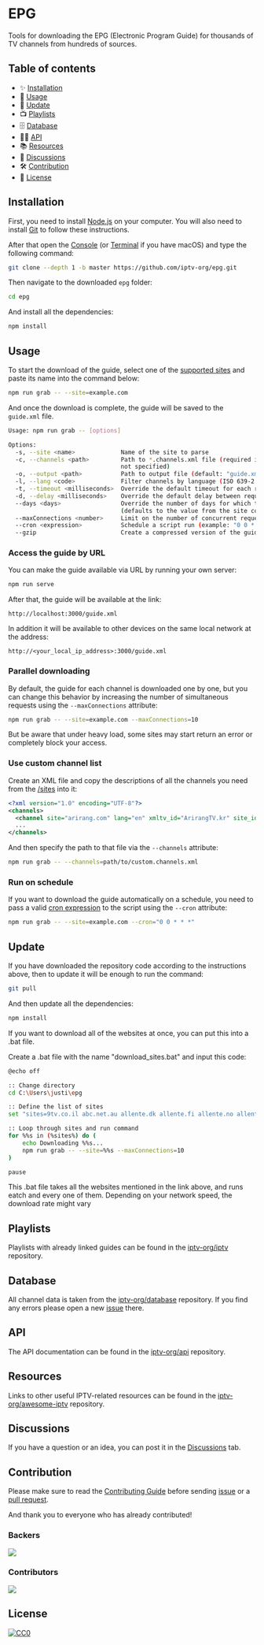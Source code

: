 # EPG

Tools for downloading the EPG (Electronic Program Guide) for thousands of TV channels from hundreds of sources.

## Table of contents

- ✨ [Installation](#installation)
- 🚀 [Usage](#usage)
- 💫 [Update](#update)
- 📺 [Playlists](#playlists)
- 🗄 [Database](#database)
- 👨‍💻 [API](#api)
- 📚 [Resources](#resources)
- 💬 [Discussions](#discussions)
- 🛠 [Contribution](#contribution)
- 📄 [License](#license)

## Installation

First, you need to install [Node.js](https://nodejs.org/en) on your computer. You will also need to install [Git](https://git-scm.com/downloads) to follow these instructions.

After that open the [Console](https://en.wikipedia.org/wiki/Windows_Console) (or [Terminal](<https://en.wikipedia.org/wiki/Terminal_(macOS)>) if you have macOS) and type the following command:

```sh
git clone --depth 1 -b master https://github.com/iptv-org/epg.git
```

Then navigate to the downloaded `epg` folder:

```sh
cd epg
```

And install all the dependencies:

```sh
npm install
```

## Usage

To start the download of the guide, select one of the [supported sites](SITES.md) and paste its name into the command below:

```sh
npm run grab -- --site=example.com
```

And once the download is complete, the guide will be saved to the `guide.xml` file.

```sh
Usage: npm run grab -- [options]

Options:
  -s, --site <name>             Name of the site to parse
  -c, --channels <path>         Path to *.channels.xml file (required if the "--site" attribute is
                                not specified)
  -o, --output <path>           Path to output file (default: "guide.xml")
  -l, --lang <code>             Filter channels by language (ISO 639-2 code)
  -t, --timeout <milliseconds>  Override the default timeout for each request
  -d, --delay <milliseconds>    Override the default delay between request
  --days <days>                 Override the number of days for which the program will be loaded
                                (defaults to the value from the site config)
  --maxConnections <number>     Limit on the number of concurrent requests (default: 1)
  --cron <expression>           Schedule a script run (example: "0 0 * * *")
  --gzip                        Create a compressed version of the guide as well (default: false)
```

### Access the guide by URL

You can make the guide available via URL by running your own server:

```sh
npm run serve
```

After that, the guide will be available at the link:

```
http://localhost:3000/guide.xml
```

In addition it will be available to other devices on the same local network at the address:

```
http://<your_local_ip_address>:3000/guide.xml
```

### Parallel downloading

By default, the guide for each channel is downloaded one by one, but you can change this behavior by increasing the number of simultaneous requests using the `--maxConnections` attribute:

```sh
npm run grab -- --site=example.com --maxConnections=10
```

But be aware that under heavy load, some sites may start return an error or completely block your access.

### Use custom channel list

Create an XML file and copy the descriptions of all the channels you need from the [/sites](sites) into it:

```xml
<?xml version="1.0" encoding="UTF-8"?>
<channels>
  <channel site="arirang.com" lang="en" xmltv_id="ArirangTV.kr" site_id="CH_K">Arirang TV</channel>
  ...
</channels>
```


And then specify the path to that file via the `--channels` attribute:

```sh
npm run grab -- --channels=path/to/custom.channels.xml
```

### Run on schedule

If you want to download the guide automatically on a schedule, you need to pass a valid [cron expression](https://crontab.guru/) to the script using the `--cron` attribute:

```sh
npm run grab -- --site=example.com --cron="0 0 * * *"
```

## Update

If you have downloaded the repository code according to the instructions above, then to update it will be enough to run the command:

```sh
git pull
```

And then update all the dependencies:

```sh
npm install
```

If you want to download all of the websites at once, you can put this into a .bat file.

Create a .bat file with the name "download_sites.bat" and input this code:

```sh
@echo off

:: Change directory
cd C:\Users\justi\epg

:: Define the list of sites
set "sites=9tv.co.il abc.net.au allente.dk allente.fi allente.no allente.se andorradifusio.ad anteltv.com.uy arianaafgtv.com arianatelevision.com arirang.com artonline.tv awilime.com bein.com beinsports.com berrymedia.co.kr cablego.com.pe cableplus.com.uy canalplus.com cgates.lt clickthecity.com cosmote.gr cubmu.com dens.tv digiturk.com.tr directv.com.uy dishtv.in disneystar.com dsmart.com.tr dstv.com elcinema.com ena.skylifetv.co.kr energ eek.cl entertainment.ie firstmedia.com flixed.io foxsports.com.au foxtel.com.au frikanalen.no gatotv.com getafteritmedia.com guida.tv guidatv.sky.it horizon.tv i.mjh.nz i24news.tv indihometv.com ionplustv.com ipko.com knr.gl kvf.fo m.tving.com magticom.ge mako.co.il maxtv.hrvatskitelekom.hr maxtvgo.mk mediagenie.co.kr mediaklikk.hu mediaset.it melita.com meo.pt meuguia.tv mewatch.sg mi.tv mncvision.id mon-programme-tv.be movistarplus.es mtel.ba mts.rs mujtvprogram.cz myafn.dodmedia.osd.mil mysky.com.ph mytvsuper.com nhk.or.jp nhkworldpremium.com nostv.pt novacyprus.com novasports.gr nuevosiglo.com.uy nzxmltv.com ontvtonight.com osn.com pbsguam.org player.ee.co.uk pickx.be playtv.unifi.com.my plex.tv programacion-tv.elpais.com programacion.tcc.com.uy programetv.ro programme-tv.net programme-tv.vini.pf programtv.onet.pl raiplay.it reportv.com.ar rthk.hk rtmklik.rtm.gov.my rtp.pt ruv.is sat.tv shahid.mbc.net siba.com.co singtel.com sjonvarp.is sky.co.nz sky.de skylife.co.kr streamingtvguides.com superguidatv.it taiwanplus.com tapdmv.com teliatv.ee telkussa.fi telsu.fi tivu.tv toonamiaftermath.com turksatkablo.com.tr tv-programme.telecablesat.fr tv.blue.ch tv.cctv.com tv.dir.bg tv.lv tv.magenta.at tv.mail.ru tv.movistar.com.pe tv.nu tv.post.lu tv.trueid.net tv.yandex.ru tv2go.t-2.net tv24.co.uk tv24.se tvcesoir.fr tvcubana.icrt.cu tvgids.nl tvguide.com tvguide.myjcom.jp tvhebdo.com tvheute.at tvim.tv tvireland.ie tvmi.mt tvmusor.hu tvpassport.com vidio.com virginmediatelevision.ie virgintvgo.virginmedia.com visionplus.id vtm.be walesi.com.fj watch.sportsnet.ca watchyour.tv wavve.com web.magentatv.de webtv.delta.nl worldfishingnetwork.com xumo.tv zap.co.ao zuragt.mn"

:: Loop through sites and run command
for %%s in (%sites%) do (
    echo Downloading %%s...
    npm run grab -- --site=%%s --maxConnections=10
)

pause
```
This .bat file takes all the websites mentioned in the link above, and runs eatch and every one of them. Depending on your network speed, the download rate might vary

## Playlists

Playlists with already linked guides can be found in the [iptv-org/iptv](https://github.com/iptv-org/iptv) repository.

## Database

All channel data is taken from the [iptv-org/database](https://github.com/iptv-org/database) repository. If you find any errors please open a new [issue](https://github.com/iptv-org/database/issues) there.

## API

The API documentation can be found in the [iptv-org/api](https://github.com/iptv-org/api) repository.

## Resources

Links to other useful IPTV-related resources can be found in the [iptv-org/awesome-iptv](https://github.com/iptv-org/awesome-iptv) repository.

## Discussions

If you have a question or an idea, you can post it in the [Discussions](https://github.com/orgs/iptv-org/discussions) tab.

## Contribution

Please make sure to read the [Contributing Guide](https://github.com/iptv-org/epg/blob/master/CONTRIBUTING.md) before sending [issue](https://github.com/iptv-org/epg/issues) or a [pull request](https://github.com/iptv-org/epg/pulls).

And thank you to everyone who has already contributed!

### Backers

<a href="https://opencollective.com/iptv-org"><img src="https://opencollective.com/iptv-org/backers.svg?width=890" /></a>

### Contributors

<a href="https://github.com/iptv-org/epg/graphs/contributors"><img src="https://opencollective.com/iptv-org/contributors.svg?width=890" /></a>

## License

[![CC0](http://mirrors.creativecommons.org/presskit/buttons/88x31/svg/cc-zero.svg)](LICENSE)

